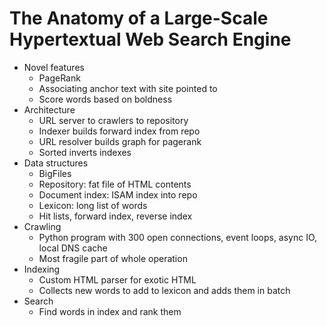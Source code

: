 # The Anatomy of a Large-Scale Hypertextual Web Search Engine
- Novel features
    - PageRank
    - Associating anchor text with site pointed to
    - Score words based on boldness
- Architecture
    - URL server to crawlers to repository
    - Indexer builds forward index from repo
    - URL resolver builds graph for pagerank
    - Sorted inverts indexes
- Data structures
    - BigFiles
    - Repository: fat file of HTML contents
    - Document index: ISAM index into repo
    - Lexicon: long list of words
    - Hit lists, forward index, reverse index
- Crawling
    - Python program with 300 open connections, event loops, async IO, local
      DNS cache
    - Most fragile part of whole operation
- Indexing
    - Custom HTML parser for exotic HTML
    - Collects new words to add to lexicon and adds them in batch
- Search
    - Find words in index and rank them

